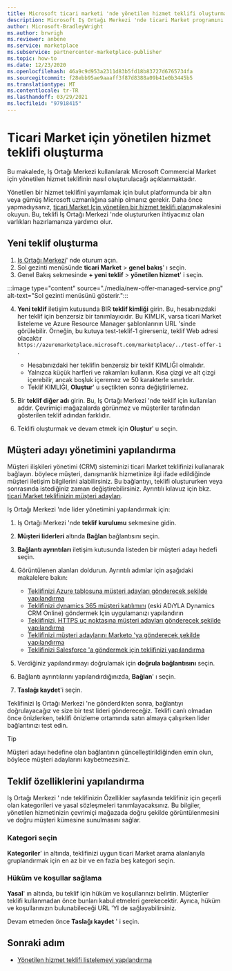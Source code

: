 ```yaml
---
title: Microsoft ticari marketi 'nde yönetilen hizmet teklifi oluşturma
description: Microsoft Iş Ortağı Merkezi 'nde ticari Market programını kullanarak Azure Marketi için yeni bir yönetilen hizmet teklifi oluşturmayı öğrenin.
author: Microsoft-BradleyWright
ms.author: brwrigh
ms.reviewer: anbene
ms.service: marketplace
ms.subservice: partnercenter-marketplace-publisher
ms.topic: how-to
ms.date: 12/23/2020
ms.openlocfilehash: 46a9c9d953a2311d83b5fd18b83727d6765734fa
ms.sourcegitcommit: f28ebb95ae9aaaff3f87d8388a09b41e0b3445b5
ms.translationtype: MT
ms.contentlocale: tr-TR
ms.lasthandoff: 03/29/2021
ms.locfileid: "97918415"
---
```

# <a name="how-to-create-a-managed-service-offer-for-the-commercial-marketplace"></a>Ticari Market için yönetilen hizmet teklifi oluşturma

Bu makalede, Iş Ortağı Merkezi kullanılarak Microsoft Commercial Market için yönetilen hizmet teklifinin nasıl oluşturulacağı açıklanmaktadır.

Yönetilen bir hizmet teklifini yayımlamak için bulut platformunda bir altın veya gümüş Microsoft uzmanlığına sahip olmanız gerekir. Daha önce yapmadıysanız, [ticari Market Için yönetilen bir hizmet teklifi planı](./plan-managed-service-offer.md)makalesini okuyun. Bu, teklifi Iş Ortağı Merkezi 'nde oluştururken ihtiyacınız olan varlıkları hazırlamanıza yardımcı olur.

## <a name="create-a-new-offer"></a>Yeni teklif oluşturma

1. [Iş Ortağı Merkezi](https://partner.microsoft.com/dashboard/home)' nde oturum açın.
2. Sol gezinti menüsünde **ticari Market**  >  **genel bakış**' ı seçin.
3. Genel Bakış sekmesinde **+ yeni teklif**  >  **yönetilen hizmet**' i seçin.

:::image type="content" source="./media/new-offer-managed-service.png" alt-text="Sol gezinti menüsünü gösterir.":::

4. **Yeni teklif** iletişim kutusunda BIR **teklif kimliği** girin. Bu, hesabınızdaki her teklif için benzersiz bir tanımlayıcıdır. Bu KIMLIK, varsa ticari Market listeleme ve Azure Resource Manager şablonlarının URL 'sinde görülebilir. Örneğin, bu kutuya test-teklif-1 girerseniz, teklif Web adresi olacaktır `https://azuremarketplace.microsoft.com/marketplace/../test-offer-1` .

    * Hesabınızdaki her teklifin benzersiz bir teklif KIMLIĞI olmalıdır.
    * Yalnızca küçük harfleri ve rakamları kullanın. Kısa çizgi ve alt çizgi içerebilir, ancak boşluk içeremez ve 50 karakterle sınırlıdır.
    * Teklif KIMLIĞI, **Oluştur**' u seçtikten sonra değiştirilemez.

5. Bir **teklif diğer adı** girin. Bu, Iş Ortağı Merkezi 'nde teklif için kullanılan addır. Çevrimiçi mağazalarda görünmez ve müşteriler tarafından gösterilen teklif adından farklıdır.
6. Teklifi oluşturmak ve devam etmek için **Oluştur**' u seçin.

## <a name="configure-lead-management"></a>Müşteri adayı yönetimini yapılandırma

Müşteri ilişkileri yönetimi (CRM) sisteminizi ticari Market teklifinizi kullanarak bağlayın. böylece müşteri, danışmanlık hizmetinize ilgi ifade edildiğinde müşteri iletişim bilgilerini alabilirsiniz. Bu bağlantıyı, teklifi oluştururken veya sonrasında istediğiniz zaman değiştirebilirsiniz. Ayrıntılı kılavuz için bkz. [ticari Market teklifinizin müşteri adayları](./partner-center-portal/commercial-marketplace-get-customer-leads.md).

Iş Ortağı Merkezi 'nde lider yönetimini yapılandırmak için:

1. Iş Ortağı Merkezi 'nde **teklif kurulumu** sekmesine gidin.
2. **Müşteri liderleri** altında **Bağlan** bağlantısını seçin.
3. **Bağlantı ayrıntıları** iletişim kutusunda listeden bir müşteri adayı hedefi seçin.
4. Görüntülenen alanları doldurun. Ayrıntılı adımlar için aşağıdaki makalelere bakın:

    * [Teklifinizi Azure tablosuna müşteri adayları gönderecek şekilde yapılandırma](./partner-center-portal/commercial-marketplace-lead-management-instructions-azure-table.md#configure-your-offer-to-send-leads-to-the-azure-table)
    * [Teklifinizi dynamics 365 müşteri katılımını](./partner-center-portal/commercial-marketplace-lead-management-instructions-dynamics.md#configure-your-offer-to-send-leads-to-dynamics-365-customer-engagement) (eski ADıYLA Dynamics CRM Online) göndermek Için uygulamanızı yapılandırın
    * [Teklifinizi, HTTPS uç noktasına müşteri adayları gönderecek şekilde yapılandırma](./partner-center-portal/commercial-marketplace-lead-management-instructions-https.md#configure-your-offer-to-send-leads-to-the-https-endpoint)
    * [Teklifinizi müşteri adaylarını Marketo 'ya gönderecek şekilde yapılandırma](./partner-center-portal/commercial-marketplace-lead-management-instructions-marketo.md#configure-your-offer-to-send-leads-to-marketo)
    * [Teklifinizi Salesforce 'a göndermek için teklifinizi yapılandırma](./partner-center-portal/commercial-marketplace-lead-management-instructions-salesforce.md#configure-your-offer-to-send-leads-to-salesforce)

5. Verdiğiniz yapılandırmayı doğrulamak için **doğrula bağlantısını** seçin.
6. Bağlantı ayrıntılarını yapılandırdığınızda, **Bağlan**' ı seçin.
7. **Taslağı kaydet**'i seçin.

Teklifinizi Iş Ortağı Merkezi 'ne gönderdikten sonra, bağlantıyı doğrulayacağız ve size bir test lideri göndereceğiz. Teklifi canlı olmadan önce önizlerken, teklifi önizleme ortamında satın almaya çalışırken lider bağlantınızı test edin.

> [!TIP]
> Müşteri adayı hedefine olan bağlantının güncelleştirildiğinden emin olun, böylece müşteri adaylarını kaybetmezsiniz.

## <a name="configure-offer-properties"></a>Teklif özelliklerini yapılandırma

Iş Ortağı Merkezi ' nde teklifinizin Özellikler sayfasında teklifiniz için geçerli olan kategorileri ve yasal sözleşmeleri tanımlayacaksınız. Bu bilgiler, yönetilen hizmetinizin çevrimiçi mağazada doğru şekilde görüntülenmesini ve doğru müşteri kümesine sunulmasını sağlar.

### <a name="select-a-category"></a>Kategori seçin

**Kategoriler**' in altında, teklifinizi uygun ticari Market arama alanlarıyla gruplandırmak için en az bir ve en fazla beş kategori seçin.

### <a name="provide-terms-and-conditions"></a>Hüküm ve koşullar sağlama

**Yasal**' ın altında, bu teklif için hüküm ve koşullarınızı belirtin. Müşteriler teklifi kullanmadan önce bunları kabul etmeleri gerekecektir. Ayrıca, hüküm ve koşullarınızın bulunabileceği URL 'YI de sağlayabilirsiniz.

Devam etmeden önce **Taslağı kaydet** ' i seçin.

## <a name="next-step"></a>Sonraki adım

* [Yönetilen hizmet teklifi listelemeyi yapılandırma](./create-managed-service-offer-listing.md)
